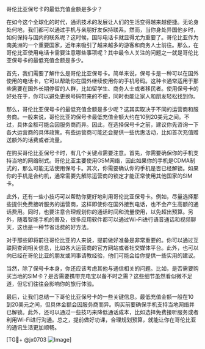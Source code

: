 哥伦比亚保号卡的最低充值金额是多少？

在如今这个全球化的时代，通讯技术的发展让人们的生活变得越来越便捷。无论身处何地，我们都可以通过手机与亲朋好友保持联系。然而，当你身处异国他乡时，如何保持与国内的联系呢？这时候，国际电话卡就显得尤为重要了。哥伦比亚作为南美洲的一个重要国家，近年来吸引了越来越多的游客和商务人士前往。那么，在哥伦比亚使用电话卡需要注意哪些事项呢？其中最令人关注的问题之一就是哥伦比亚保号卡的最低充值金额是多少。

首先，我们需要了解什么是哥伦比亚保号卡。简单来说，保号卡是一种可以在国外使用的电话卡，它可以帮助你在国外继续使用你的手机号码。这种卡通常适用于那些需要在国外长期停留的人群，比如留学生、商务人士或者移民者。使用保号卡的好处在于，你可以避免更换号码带来的不便，同时也能让家人和朋友轻松找到你。

那么，哥伦比亚保号卡的最低充值金额是多少呢？这其实取决于不同的运营商和服务商。一般来说，哥伦比亚的保号卡最低充值金额大约在10到20美元之间。不过，具体金额可能会因服务商而异。因此，在选择保号卡之前，建议你先咨询一下各大运营商的具体政策。有些运营商可能还会提供一些优惠活动，比如首次充值赠送额外的话费或者流量。

在购买哥伦比亚保号卡时，有几个关键点需要注意。首先，你需要确保你的手机支持当地的网络制式。哥伦比亚主要使用GSM网络，因此如果你的手机是CDMA制式的，那么可能无法使用保号卡。其次，你需要确认你的手机是否已经解锁。如果你的手机是合约机，通常需要先解除运营商的锁定才能正常使用其他国家的SIM卡。

此外，还有一些小技巧可以帮助你更好地利用哥伦比亚保号卡。例如，尽量选择那些提供免费接听服务的运营商，这样即使你在国外接到电话，也不会产生高额的通话费用。同时，也要注意合理规划你的通话时间和流量使用，以免超出预算。另外，随着智能手机的普及，很多应用软件都可以通过Wi-Fi进行语音通话和视频聊天，这也是一种节省话费的好方法。

对于那些即将前往哥伦比亚的人来说，提前做好准备是非常重要的。你可以通过互联网查询相关信息，比如各大运营商的官方网站或者社交媒体平台。此外，也可以向已经在哥伦比亚的朋友或同事请教经验，他们可能会给你提供一些实用的建议。

当然，除了保号卡本身，你还应该考虑其他与通信相关的问题。比如，是否需要购买当地的SIM卡？是否需要携带充电宝以备不时之需？这些细节虽然看似微不足道，但它们往往会影响你的旅行体验。

最后，让我们总结一下哥伦比亚保号卡的一些关键信息。最低充值金额一般在10到20美元之间，但具体金额会因服务商而异。购买前要确保手机支持当地网络并已解锁。此外，还可以通过一些技巧来降低通话成本，比如选择免费接听服务或者利用Wi-Fi进行沟通。总之，提前做好功课，合理规划预算，就能让你在哥伦比亚的通讯生活更加顺畅。

[TG💪+ @jx0703 ![Image](https://github.com/user-attachments/assets/dbca1d08-cadb-493c-b0ec-ad6f7a83f270)]